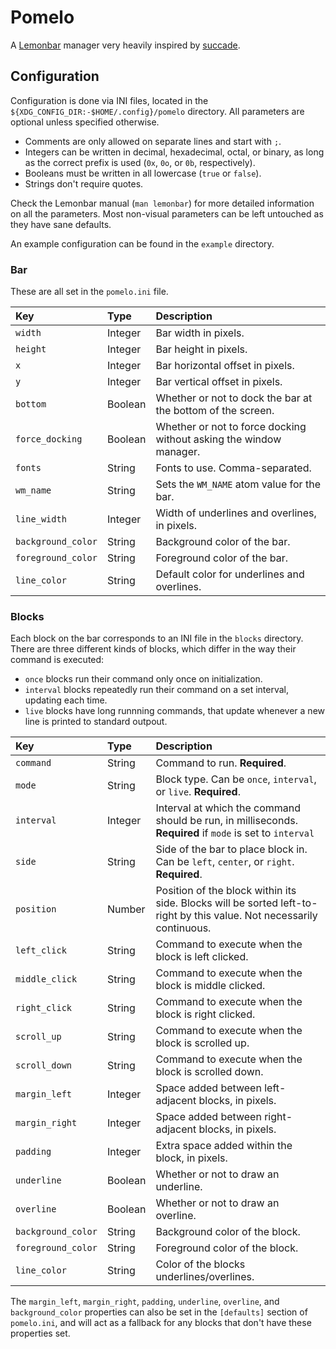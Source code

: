 # Pomelo

A [Lemonbar][bar] manager very heavily inspired by [succade][succade].

## Configuration

Configuration is done via INI files, located in the
`${XDG_CONFIG_DIR:-$HOME/.config}/pomelo` directory. All parameters are
optional unless specified otherwise.

- Comments are only allowed on separate lines and start with `;`.
- Integers can be written in decimal, hexadecimal, octal, or binary, as long as
  the correct prefix is used (`0x`, `0o`, or `0b`, respectively).
- Booleans must be written in all lowercase (`true` or `false`).
- Strings don't require quotes.

Check the Lemonbar manual (`man lemonbar`) for more detailed information on all
the parameters. Most non-visual parameters can be left untouched as they have
sane defaults.

An example configuration can be found in the `example` directory.

### Bar

These are all set in the `pomelo.ini` file.

|Key|Type|Description
|:-|:-|:-
|`width`|Integer|Bar width in pixels.
|`height`|Integer|Bar height in pixels.
|`x`|Integer|Bar horizontal offset in pixels.
|`y`|Integer|Bar vertical offset in pixels.
|`bottom`|Boolean|Whether or not to dock the bar at the bottom of the screen.
|`force_docking`|Boolean|Whether or not to force docking without asking the window manager.
|`fonts`|String|Fonts to use. Comma-separated.
|`wm_name`|String|Sets the `WM_NAME` atom value for the bar.
|`line_width`|Integer|Width of underlines and overlines, in pixels.
|`background_color`|String|Background color of the bar.
|`foreground_color`|String|Foreground color of the bar.
|`line_color`|String|Default color for underlines and overlines.

### Blocks

Each block on the bar corresponds to an INI file in the `blocks` directory.
There are three different kinds of blocks, which differ in the way their
command is executed:

- `once` blocks run their command only once on initialization.
- `interval` blocks repeatedly run their command on a set interval, updating
  each time.
- `live` blocks have long runnning commands, that update whenever a new line is
  printed to standard outpout.

|Key|Type|Description
|:-|:-|:-
|`command`|String|Command to run. **Required**.
|`mode`|String|Block type. Can be `once`, `interval`, or `live`. **Required**.
|`interval`|Integer|Interval at which the command should be run, in milliseconds. **Required** if `mode` is set to `interval`
|`side`|String|Side of the bar to place block in. Can be `left`, `center`, or `right`. **Required**.
|`position`|Number|Position of the block within its side. Blocks will be sorted left-to-right by this value. Not necessarily continuous.
|`left_click`|String|Command to execute when the block is left clicked.
|`middle_click`|String|Command to execute when the block is middle clicked.
|`right_click`|String|Command to execute when the block is right clicked.
|`scroll_up`|String|Command to execute when the block is scrolled up.
|`scroll_down`|String|Command to execute when the block is scrolled down.
|`margin_left`|Integer|Space added between left-adjacent blocks, in pixels.
|`margin_right`|Integer|Space added between right-adjacent blocks, in pixels.
|`padding`|Integer|Extra space added within the block, in pixels.
|`underline`|Boolean|Whether or not to draw an underline.
|`overline`|Boolean|Whether or not to draw an overline.
|`background_color`|String|Background color of the block.
|`foreground_color`|String|Foreground color of the block.
|`line_color`|String|Color of the blocks underlines/overlines.

The `margin_left`, `margin_right`, `padding`, `underline`, `overline`, and
`background_color` properties can also be set in the `[defaults]` section of
`pomelo.ini`, and will act as a fallback for any blocks that don't have these
properties set.

[bar]:https://github.com/LemonBoy/bar
[succade]:https://github.com/domsson/succade
